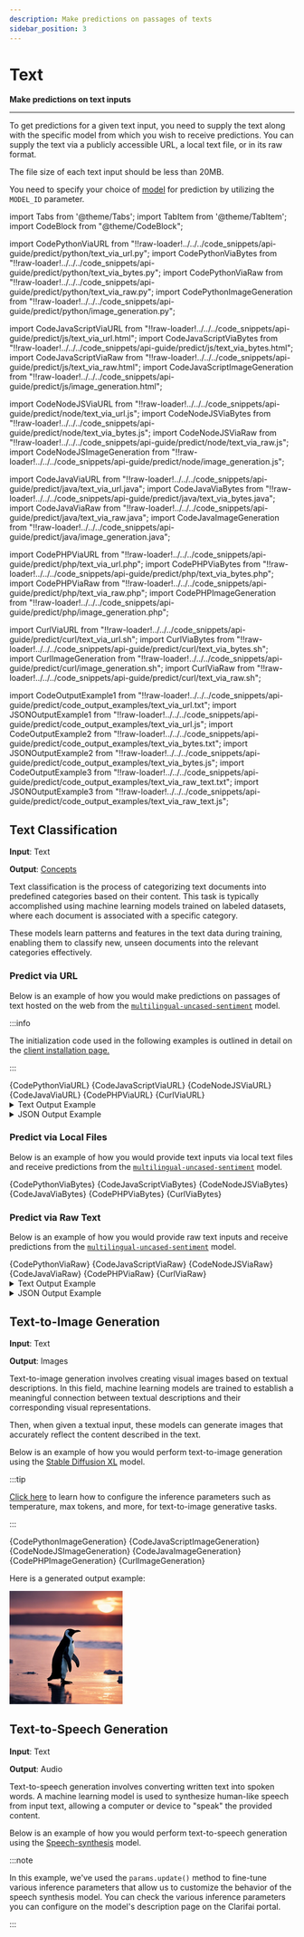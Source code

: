 ```yaml
---
description: Make predictions on passages of texts
sidebar_position: 3
---
```


# Text

**Make predictions on text inputs**
<hr />

To get predictions for a given text input, you need to supply the text along with the specific model from which you wish to receive predictions. You can supply the text via a publicly accessible URL, a local text file, or in its raw format. 

The file size of each text input should be less than 20MB.

You need to specify your choice of [model](https://clarifai.com/explore/models?filterData=%5B%7B%22field%22%3A%22input_fields%22%2C%22value%22%3A%5B%22text%22%5D%7D%5D&page=1&perPage=24) for prediction by utilizing the `MODEL_ID` parameter.

import Tabs from '@theme/Tabs';
import TabItem from '@theme/TabItem';
import CodeBlock from "@theme/CodeBlock";

import CodePythonViaURL from "!!raw-loader!../../../code_snippets/api-guide/predict/python/text_via_url.py";
import CodePythonViaBytes from "!!raw-loader!../../../code_snippets/api-guide/predict/python/text_via_bytes.py";
import CodePythonViaRaw from "!!raw-loader!../../../code_snippets/api-guide/predict/python/text_via_raw.py";
import CodePythonImageGeneration from "!!raw-loader!../../../code_snippets/api-guide/predict/python/image_generation.py";

import CodeJavaScriptViaURL from "!!raw-loader!../../../code_snippets/api-guide/predict/js/text_via_url.html";
import CodeJavaScriptViaBytes from "!!raw-loader!../../../code_snippets/api-guide/predict/js/text_via_bytes.html";
import CodeJavaScriptViaRaw from "!!raw-loader!../../../code_snippets/api-guide/predict/js/text_via_raw.html";
import CodeJavaScriptImageGeneration from "!!raw-loader!../../../code_snippets/api-guide/predict/js/image_generation.html";

import CodeNodeJSViaURL from "!!raw-loader!../../../code_snippets/api-guide/predict/node/text_via_url.js";
import CodeNodeJSViaBytes from "!!raw-loader!../../../code_snippets/api-guide/predict/node/text_via_bytes.js";
import CodeNodeJSViaRaw from "!!raw-loader!../../../code_snippets/api-guide/predict/node/text_via_raw.js";
import CodeNodeJSImageGeneration from "!!raw-loader!../../../code_snippets/api-guide/predict/node/image_generation.js";

import CodeJavaViaURL from "!!raw-loader!../../../code_snippets/api-guide/predict/java/text_via_url.java";
import CodeJavaViaBytes from "!!raw-loader!../../../code_snippets/api-guide/predict/java/text_via_bytes.java";
import CodeJavaViaRaw from "!!raw-loader!../../../code_snippets/api-guide/predict/java/text_via_raw.java";
import CodeJavaImageGeneration from "!!raw-loader!../../../code_snippets/api-guide/predict/java/image_generation.java";

import CodePHPViaURL from "!!raw-loader!../../../code_snippets/api-guide/predict/php/text_via_url.php";
import CodePHPViaBytes from "!!raw-loader!../../../code_snippets/api-guide/predict/php/text_via_bytes.php";
import CodePHPViaRaw from "!!raw-loader!../../../code_snippets/api-guide/predict/php/text_via_raw.php";
import CodePHPImageGeneration from "!!raw-loader!../../../code_snippets/api-guide/predict/php/image_generation.php";

import CurlViaURL from "!!raw-loader!../../../code_snippets/api-guide/predict/curl/text_via_url.sh";
import CurlViaBytes from "!!raw-loader!../../../code_snippets/api-guide/predict/curl/text_via_bytes.sh";
import CurlImageGeneration from "!!raw-loader!../../../code_snippets/api-guide/predict/curl/image_generation.sh";
import CurlViaRaw from "!!raw-loader!../../../code_snippets/api-guide/predict/curl/text_via_raw.sh";

import CodeOutputExample1 from "!!raw-loader!../../../code_snippets/api-guide/predict/code_output_examples/text_via_url.txt";
import JSONOutputExample1 from "!!raw-loader!../../../code_snippets/api-guide/predict/code_output_examples/text_via_url.js";
import CodeOutputExample2 from "!!raw-loader!../../../code_snippets/api-guide/predict/code_output_examples/text_via_bytes.txt";
import JSONOutputExample2 from "!!raw-loader!../../../code_snippets/api-guide/predict/code_output_examples/text_via_bytes.js";
import CodeOutputExample3 from "!!raw-loader!../../../code_snippets/api-guide/predict/code_output_examples/text_via_raw_text.txt";
import JSONOutputExample3 from "!!raw-loader!../../../code_snippets/api-guide/predict/code_output_examples/text_via_raw_text.js";

## Text Classification

**Input**: Text

**Output**: [Concepts](https://docs.clarifai.com/portal-guide/concepts/create-get-update-delete)

Text classification is the process of categorizing text documents into predefined categories based on their content. This task is typically accomplished using machine learning models trained on labeled datasets, where each document is associated with a specific category. 

These models learn patterns and features in the text data during training, enabling them to classify new, unseen documents into the relevant categories effectively.

### Predict via URL 

Below is an example of how you would make predictions on passages of text hosted on the web from the [`multilingual-uncased-sentiment`](https://clarifai.com/nlptownres/text-classification/models/multilingual-uncased-sentiment) model. 

:::info

The initialization code used in the following examples is outlined in detail on the [client installation page.](https://docs.clarifai.com/api-guide/api-overview/api-clients/#client-installation-instructions)

:::

<Tabs>
<TabItem value="python" label="Python">
    <CodeBlock className="language-python">{CodePythonViaURL}</CodeBlock>
</TabItem>

<TabItem value="js_rest" label="JavaScript (REST)">
   <CodeBlock className="language-javascript">{CodeJavaScriptViaURL}</CodeBlock>
</TabItem>

<TabItem value="nodejs" label="NodeJS">
   <CodeBlock className="language-javascript">{CodeNodeJSViaURL}</CodeBlock>
</TabItem>

<TabItem value="java" label="Java">
   <CodeBlock className="language-java">{CodeJavaViaURL}</CodeBlock>
</TabItem>

<TabItem value="php" label="PHP">
   <CodeBlock className="language-php">{CodePHPViaURL}</CodeBlock>
</TabItem>

<TabItem value="curl" label="cURL">
    <CodeBlock className="language-bash">{CurlViaURL}</CodeBlock>
</TabItem>

</Tabs>

<details>
  <summary>Text Output Example</summary>
    <CodeBlock className="language-text">{CodeOutputExample1}</CodeBlock>
</details>

<details>
  <summary>JSON Output Example</summary>
    <CodeBlock className="language-javascript">{JSONOutputExample1}</CodeBlock>
</details>

### Predict via Local Files

Below is an example of how you would provide text inputs via local text files and receive predictions from the [`multilingual-uncased-sentiment`](https://clarifai.com/nlptownres/text-classification/models/multilingual-uncased-sentiment) model. 

<Tabs>

<TabItem value="python" label="Python">
    <CodeBlock className="language-python">{CodePythonViaBytes}</CodeBlock>
</TabItem>

<TabItem value="js_rest" label="JavaScript (REST)">
   <CodeBlock className="language-javascript">{CodeJavaScriptViaBytes}</CodeBlock>
</TabItem>

<TabItem value="nodejs" label="NodeJS">
   <CodeBlock className="language-javascript">{CodeNodeJSViaBytes}</CodeBlock>
</TabItem>

<TabItem value="java" label="Java">
    <CodeBlock className="language-java">{CodeJavaViaBytes}</CodeBlock>
</TabItem>

<TabItem value="php" label="PHP">
    <CodeBlock className="language-php">{CodePHPViaBytes}</CodeBlock>
</TabItem>

<TabItem value="curl" label="cURL">
    <CodeBlock className="language-bash">{CurlViaBytes}</CodeBlock>
</TabItem>

</Tabs>

<!--
<details>
  <summary>Code Output Example</summary>
    <CodeBlock className="language-text">{CodeOutputExample2}</CodeBlock>
</details>

<details>
  <summary>JSON Output Example</summary>
    <CodeBlock className="language-javascript">{JSONOutputExample2}</CodeBlock>
</details>
-->

### Predict via Raw Text

Below is an example of how you would provide raw text inputs and receive predictions from the [`multilingual-uncased-sentiment`](https://clarifai.com/nlptownres/text-classification/models/multilingual-uncased-sentiment) model. 

<Tabs>
<TabItem value="python" label="Python">
    <CodeBlock className="language-python">{CodePythonViaRaw}</CodeBlock>
</TabItem>

<TabItem value="js_rest" label="JavaScript (REST)">
   <CodeBlock className="language-javascript">{CodeJavaScriptViaRaw}</CodeBlock>
</TabItem>

<TabItem value="nodejs" label="NodeJS">
   <CodeBlock className="language-javascript">{CodeNodeJSViaRaw}</CodeBlock>
</TabItem>

<TabItem value="java" label="Java">
   <CodeBlock className="language-java">{CodeJavaViaRaw}</CodeBlock>
</TabItem>

<TabItem value="php" label="PHP">
   <CodeBlock className="language-php">{CodePHPViaRaw}</CodeBlock>
</TabItem>

<TabItem value="curl" label="cURL">
    <CodeBlock className="language-bash">{CurlViaRaw}</CodeBlock>
</TabItem>

</Tabs>

<details>
  <summary>Text Output Example</summary>
    <CodeBlock className="language-text">{CodeOutputExample3}</CodeBlock>
</details>

<details>
  <summary>JSON Output Example</summary>
    <CodeBlock className="language-javascript">{JSONOutputExample3}</CodeBlock>
</details>

## Text-to-Image Generation

**Input**: Text

**Output**: Images

Text-to-image generation involves creating visual images based on textual descriptions. In this field, machine learning models are trained to establish a meaningful connection between textual descriptions and their corresponding visual representations. 

Then, when given a textual input, these models can generate images that accurately reflect the content described in the text.

Below is an example of how you would perform text-to-image generation using the [Stable Diffusion XL](https://clarifai.com/stability-ai/stable-diffusion-2/models/stable-diffusion-xl) model.

:::tip

[Click here](https://docs.clarifai.com/api-guide/predict/llms/#use-hyperparameters-to-customize-llms) to learn how to configure the inference parameters such as temperature, max tokens, and more, for text-to-image generative tasks. 

:::

<Tabs>

<TabItem value="python" label="Python">
    <CodeBlock className="language-python">{CodePythonImageGeneration}</CodeBlock>
</TabItem>

<TabItem value="js_rest" label="JavaScript (REST)">
   <CodeBlock className="language-javascript">{CodeJavaScriptImageGeneration}</CodeBlock>
</TabItem>

<TabItem value="nodejs" label="NodeJS">
   <CodeBlock className="language-javascript">{CodeNodeJSImageGeneration}</CodeBlock>
</TabItem>

<TabItem value="java" label="Java">
   <CodeBlock className="language-java">{CodeJavaImageGeneration}</CodeBlock>
</TabItem>

<TabItem value="php" label="PHP">
   <CodeBlock className="language-php">{CodePHPImageGeneration}</CodeBlock>
</TabItem>

<TabItem value="curl" label="cURL">
    <CodeBlock className="language-bash">{CurlImageGeneration}</CodeBlock>
</TabItem>

</Tabs>

Here is a generated output example:

![generated image output example](/img/others/gen-image_200.jpg)

## Text-to-Speech Generation

**Input**: Text

**Output**: Audio

Text-to-speech generation involves converting written text into spoken words. A machine learning model is used to synthesize human-like speech from input text, allowing a computer or device to "speak" the provided content.

Below is an example of how you would perform text-to-speech generation using the [Speech-synthesis](https://clarifai.com/eleven-labs/audio-generation/models/speech-synthesis) model.

:::note

In this example, we've used the `params.update()` method to fine-tune various inference parameters that allow us to customize the behavior of the speech synthesis model. You can check the various inference parameters you can configure on the model's description page on the Clarifai portal.

:::
